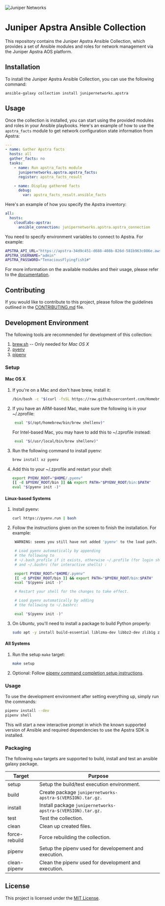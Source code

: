 ![Juniper Networks](https://juniper-prod.scene7.com/is/image/junipernetworks/juniper_black-rgb-header?wid=320&dpr=off)

# Juniper Apstra Ansible Collection

This repository contains the Juniper Apstra Ansible Collection, which provides a set of Ansible modules and roles for network management via the Juniper Apstra AOS platform.

## Installation

To install the Juniper Apstra Ansible Collection, you can use the following command:

```shell
ansible-galaxy collection install junipernetworks.apstra
```

## Usage

Once the collection is installed, you can start using the provided modules and roles in your Ansible playbooks. Here's an example of how to use the `apstra_facts` module to get network configuration state information from Apstra:

```yaml
---
- name: Gather Apstra facts
  hosts: all
  gather_facts: no
  tasks:
    - name: Run apstra_facts module
      junipernetworks.apstra.apstra_facts:
      register: apstra_facts_result

    - name: Display gathered facts
      debug:
        var: apstra_facts_result.ansible_facts
```

Here's an example of how you specify the Apstra inventory:
```yaml
all:
  hosts:
    cloudlabs-apstra:
      ansible_connection: junipernetworks.apstra.apstra_connection
```

You need to specify environment variables to connect to Apstra. For example:
```bash
APSTRA_API_URL="https://apstra-34d9c451-d688-408b-826d-581b963c086e.aws.apstra.com/api"
APSTRA_USERNAME="admin"
APSTRA_PASSWORD="TenaciousFlyingfish1#"
```

For more information on the available modules and their usage, please refer to the [documentation](https://docs.juniper.net/apstra/ansible-collection).

## Contributing

If you would like to contribute to this project, please follow the guidelines outlined in the [CONTRIBUTING.md](CONTRIBUTING.md) file.

## Development Environment

The following tools are recommended for development of this collection:
1. [brew.sh](https://brew.sh/) -- Only needed for _Mac OS X_
1. [pyenv](https://github.com/pyenv/pyenv/blob/master/README.md)
2. [pipenv](https://github.com/pyenv/pyenv/blob/master/README.md)

### Setup

#### Mac OS X

1. If you're on a Mac and don't have brew, install it: 
    ```bash
    /bin/bash -c "$(curl -fsSL https://raw.githubusercontent.com/Homebrew/install/HEAD/install.sh)"
    ```
2. If you have an ARM-based Mac, make sure the following is in your ~/.zprofile:
   ```bash
    eval "$(/opt/homebrew/bin/brew shellenv)"
   ```
   For Intel-based Mac, you may have to add this to ~/.zprofile instead:
   ```bash
    eval "$(/usr/local/bin/brew shellenv)"
   ```

3. Run the following command to install pyenv:
   ```bash
   brew install xz pyenv
   ```

4. Add this to your ~/.zprofile and restart your shell:
    ```bash
    export PYENV_ROOT="$HOME/.pyenv"
    [[ -d $PYENV_ROOT/bin ]] && export PATH="$PYENV_ROOT/bin:$PATH"
    eval "$(pyenv init -)"
    ```

#### Linux-based Systems

1. Install pyenv: 

    ```bash
    curl https://pyenv.run | bash
    ```

2. Follow the instructions given on the screen to finish the installation. For example:
   ```bash
    WARNING: seems you still have not added 'pyenv' to the load path.

    # Load pyenv automatically by appending
    # the following to
    # ~/.bash_profile if it exists, otherwise ~/.profile (for login shells)
    # and ~/.bashrc (for interactive shells) :

    export PYENV_ROOT="$HOME/.pyenv"
    [[ -d $PYENV_ROOT/bin ]] && export PATH="$PYENV_ROOT/bin:$PATH"
    eval "$(pyenv init -)"

    # Restart your shell for the changes to take effect.

    # Load pyenv automatically by adding
    # the following to ~/.bashrc:

    eval "$(pyenv init -)"
   ```
3. On _Ubuntu_, you'll need to install a package to build Python properly:
      ```bash
      sudo apt -y install build-essential liblzma-dev libbz2-dev zlib1g zlib1g-dev libssl-dev libffi-dev
      ```
#### All Systems

1. Run the setup `make` target:
   ```bash
   make setup
   ```

2. Optional: Follow [pipenv command completion setup instructions](https://pipenv.pypa.io/en/stable/shell.html#shell-completion).

### Usage

To use the development environment after setting everything up, simply run the commands:

  ```bash
  pipenv install --dev
  pipenv shell
  ```

This will start a new interactive prompt in which the known supported version of Ansible and required dependencies to use the Apstra SDK is installed.

### Packaging

The following `make` targets are supported to build, install and test an ansible galaxy package.

|Target|Purpose|
|---|---|
|setup|Setup the build/test execution environment.|
|build|Create package `junipernetworks-apstra-$(VERSION).tar.gz.`|
|install|Install package `junipernetworks-apstra-$(VERSION).tar.gz.`|
|test|Test the collection.|
|clean|Clean up created files.|
|force-rebuild|Force rebuilding the collection.|
|pipenv|Setup the pipenv used for developement and execution.|
|clean-pipenv|Clean the pipenv used for development and execution.|


## License

This project is licensed under the [MIT License](LICENSE).
